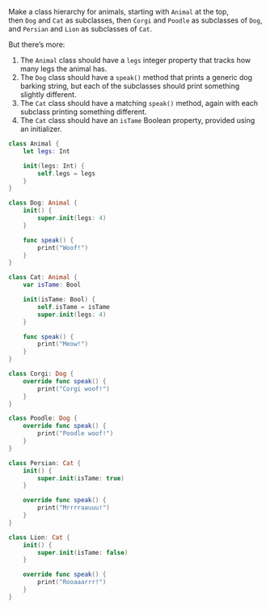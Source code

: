 Make a class hierarchy for animals, starting with `Animal` at the top, then `Dog` and `Cat` as subclasses, then `Corgi` and `Poodle` as subclasses of `Dog`, and `Persian` and `Lion` as subclasses of `Cat`. 

But there’s more:
1. The `Animal` class should have a `legs` integer property that tracks how many legs the animal has.
2. The `Dog` class should have a `speak()` method that prints a generic dog barking string, but each of the subclasses should print something slightly different.
3. The `Cat` class should have a matching `speak()` method, again with each subclass printing something different.
4. The `Cat` class should have an `isTame` Boolean property, provided using an initializer.

```swift
class Animal {
    let legs: Int

    init(legs: Int) {
        self.legs = legs
    }
}

class Dog: Animal {
    init() {
        super.init(legs: 4)
    }

    func speak() {
        print("Woof!")
    }
}

class Cat: Animal {
    var isTame: Bool

    init(isTame: Bool) {
        self.isTame = isTame
        super.init(legs: 4)
    }

    func speak() {
        print("Meow!")
    }
}

class Corgi: Dog {
    override func speak() {
        print("Corgi woof!")
    }
}

class Poodle: Dog {
    override func speak() {
        print("Poodle woof!")
    }
}

class Persian: Cat {
    init() {
        super.init(isTame: true)
    }

    override func speak() {
        print("Mrrrraauuu!")
    }
}

class Lion: Cat {
    init() {
        super.init(isTame: false)
    }

    override func speak() {
        print("Rooaaarrr!")
    }
}
```